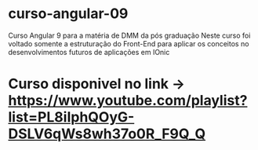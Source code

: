 # curso-angular-09
Curso Angular 9 para a matéria de DMM da pós graduação 
Neste curso foi voltado somente a estruturação do Front-End para aplicar os conceitos no desenvolvimentos futuros de aplicações em IOnic 

 # Curso disponivel no link -> https://www.youtube.com/playlist?list=PL8iIphQOyG-DSLV6qWs8wh37o0R_F9Q_Q 

